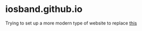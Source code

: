 # iosband.github.io

Trying to set up a more modern type of website to replace [this](http://web.stanford.edu/~iosband/index.html)
